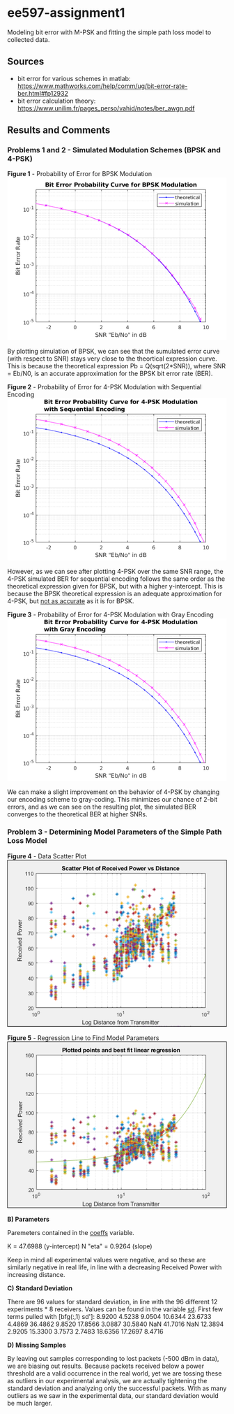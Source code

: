 # ee597-assignment1
Modeling bit error with M-PSK and fitting the simple path loss model to collected data.

## Sources
* bit error for various schemes in matlab: https://www.mathworks.com/help/comm/ug/bit-error-rate-ber.html#fp12932
* bit error calculation theory: https://www.unilim.fr/pages_perso/vahid/notes/ber_awgn.pdf
  
## Results and Comments

### Problems 1 and 2 - Simulated Modulation Schemes (BPSK and 4-PSK)

**Figure 1** - Probability of Error for BPSK Modulation
![](p1_bpsk_results.png)

By plotting simulation of BPSK, we can see that the sumulated error curve (with respect to
SNR) stays very close to the theortical expression curve. This is because the theoretical expression
Pb = Q(sqrt(2*SNR)), where SNR = Eb/N0, is an accurate approximation for the BPSK bit error rate (BER).

**Figure 2** - Probability of Error for 4-PSK Modulation with Sequential Encoding
![](p2_4psk_seq_results.png)

However, as we can see after plotting 4-PSK over the same SNR range, the 4-PSK simulated BER for sequential encoding
follows the  same order as the theoretical expression given for BPSK, but with a higher y-intercept. This is 
because the BPSK theoretical expression is an adequate approximation for 4-PSK, but [not as accurate](https://www.unilim.fr/pages_perso/vahid/notes/ber_awgn.pdf) 
as it is for BPSK. 

**Figure 3** - Probability of Error for 4-PSK Modulation with Gray Encoding
![](p2_4psk_gray_results.png)

We can make a slight improvement on the behavior of 4-PSK by changing our encoding scheme to gray-coding. This
minimizes our chance of 2-bit errors, and as we can see on the resulting plot, the simulated BER converges
to the theoretical BER at higher SNRs.

### Problem 3 -  Determining Model Parameters of the Simple Path Loss Model

**Figure 4** - Data Scatter Plot
![](p3_scatter.png)

**Figure 5** - Regression Line to Find Model Parameters
![](p3_regression_line.png)

**B) Parameters** 

Paremeters contained in the [coeffs](p3.m#L613)  variable. 

K = 47.6988 (y-intercept)
N "eta" = 0.9264 (slope) 

Keep in mind all experimental values were negative, and so these
are similarly negative in real life, in line with a decreasing Received
Power with increasing distance.

**C) Standard Deviation**

There are 96 values for standard deviation, in line with the 96
different 12 experiments * 8 receivers.  Values can be found in the variable
[sd](p3.m#L613).
First few terms pulled with [bfg(:,1) sd']:
    8.9200    4.5238
    9.0504   10.6344
   23.6733    4.4869
   36.4862    9.8520
   17.8566    3.0887
   30.5840       NaN
   41.7016       NaN
   12.3894    2.9205
   15.3300    3.7573
    2.7483   18.6356
   17.2697    8.4716


**D) Missing Samples**

By leaving out samples corresponding to lost packets (-500 dBm in data),
we are biasing out results. Because packets received below a power
threshold are a valid occurrence in the real world, yet we are tossing
these as outliers in our experimental analysis, we are actually tightening
the standard deviation and analyzing only the successful
packets. With as many outliers as we saw in the experimental data, our
standard deviation would be much larger.  